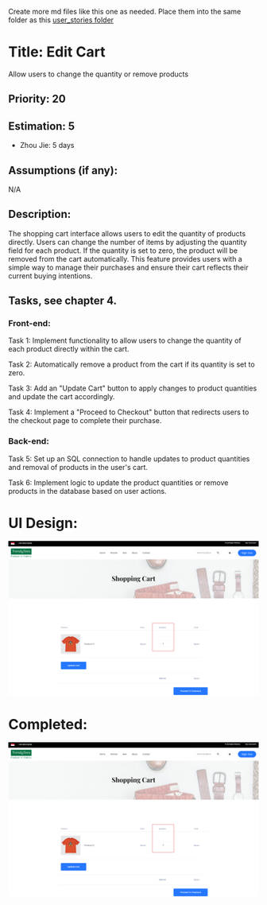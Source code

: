 Create more md files like this one as needed. Place them into the same folder 
as this [user_stories folder](./)

# Title: Edit Cart

Allow users to change the quantity or remove products
 
## Priority: 20
 

## Estimation: 5
* Zhou Jie: 5 days
 

## Assumptions (if any):
N/A
## Description:  
The shopping cart interface allows users to edit the quantity of products directly. Users can change the number of items by adjusting the quantity field for each product. If the quantity is set to zero, the product will be removed from the cart automatically. This feature provides users with a simple way to manage their purchases and ensure their cart reflects their current buying intentions.



## Tasks, see chapter 4.

### Front-end:

Task 1: Implement functionality to allow users to change the quantity of each product directly within the cart.

Task 2: Automatically remove a product from the cart if its quantity is set to zero.

Task 3: Add an "Update Cart" button to apply changes to product quantities and update the cart accordingly.

Task 4: Implement a "Proceed to Checkout" button that redirects users to the checkout page to complete their purchase.


### Back-end:

Task 5: Set up an SQL connection to handle updates to product quantities and removal of products in the user's cart.

Task 6: Implement logic to update the product quantities or remove products in the database based on user actions.



# UI Design:
![alt text](pictures/EditshoppingCart1.png)
 


# Completed:
![alt text](pictures/EditshoppingCart1.png) 
 
